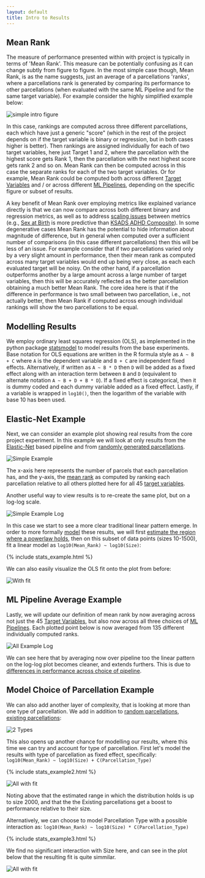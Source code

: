 ```yaml
---
layout: default
title: Intro to Results
---
```


## Mean Rank

The measure of performance presented within with project is typically in terms of 'Mean Rank'. This measure can be
potentially confusing as it can change subtly from figure to figure. In the most simple case though, Mean Rank, is 
as the name suggests, just an average of a parcellations 'ranks', where a parcellations rank is generated by comparing its
performance to other parcellations (when evaluated with the same ML Pipeline and for the same target variable). For example
consider the highly simplified example below:

![simple intro figure](https://raw.githubusercontent.com/sahahn/parc_scaling/master/data/intro_figure1.png)

In this case, rankings are computed across three different parcellations, each which have just a generic "score"
(which in the rest of the project depends on if the target variable is binary or regression,
but in both cases higher is better). Then rankings are assigned individually for each of two target variables,
here just Target 1 and 2, where the parcellation with the highest score gets Rank 1, then the parcellation with the next highest
score gets rank 2 and so on. Mean Rank can then be computed across in this case the separate ranks for each of the
two target variables. Or for example, Mean Rank could be computed both across different [Target Variables](./variables.html)
and / or across different [ML Pipelines](./ml_pipelines.html), depending on the specific figure or subset of results.

A key benefit of Mean Rank over employing metrics like explained variance directly is that we can now compare across both
different binary and regression metrics, as well as to address [scaling issues](./scaling_issues.html) between metrics
(e.g., [Sex at Birth](./target_variables#sex-at-birth) is more predictive than
[KSADS ADHD Composite](./target_variables#ksads-adhd-composite)). In some degenerative cases Mean Rank has the potential to hide
information about magnitude of difference, but in general when computed over a sufficient number of comparisons (in this case
different parcellations) then this will be less of an issue. For example consider that if two parcellations varied only by
a very slight amount in performance, then their mean rank as computed across many target variables would end up being very close,
as each each evaluated target will be noisy. On the other hand, if a parcellation outperforms another by a large amount across
a large number of target variables, then this will be accurately reflected as the better parcellation obtaining a much better
Mean Rank. The core idea here is that if the difference in performance is two small between two parcellation, i.e., not actually better,
then Mean Rank if computed across enough individual rankings will show the two parcellations to be equal.

## Modelling Results

We employ ordinary least squares regression (OLS), as implemented in the python package [statsmodel](https://www.statsmodels.org/stable/index.html)
to model results from the base experiments. Base notation for OLS equations are written in the R formula style as `A ~ B + C`
where `A` is the dependent variable and `B + C` are independent fixed effects.
Alternatively, if written as `A ~ B * D` then `D` will be added as a fixed effect
along with an interaction term between `B` and `D` (equivalent to alternate notation `A ~ B + D + B * D`).
If a fixed effect is categorical, then it is dummy coded and each dummy variable added as a fixed effect.
Lastly, if a variable is wrapped in `log10()`, then the logarithm of the variable with base 10 has been used.


## Elastic-Net Example

Next, we can consider an example plot showing real results from the core project experiment. In
this example we will look at only results from the [Elastic-Net](./ml_pipelines#elastic-net.html) based pipeline
and from [randomly generated parcellations](./parcellations#random-parcellations).

![Simple Example](https://raw.githubusercontent.com/sahahn/parc_scaling/master/analyze/Figures/simple_example.png)

The x-axis here represents the number of parcels that each parcellation has, and the y-axis, the [mean rank](./results_intro#mean-rank) as
computed by ranking each parcellation relative to all others plotted here for all 45 [target variables](./variables.html).

Another useful way to view results is to re-create the same plot, but on a log-log scale.

![Simple Example Log](https://raw.githubusercontent.com/sahahn/parc_scaling/master/analyze/Figures/simple_example_log.png)

In this case we start to see a more clear traditional linear pattern emerge.
In order to more formally [model](./results_intro#modelling-results) these results, we will first [estimate the region where
a powerlaw holds](./estimate_powerlaw.html), then on this subset of data points (sizes 10-1500),
fit a linear model as `log10(Mean_Rank) ~ log10(Size)`:

{% include stats_example.html %}

We can also easily visualize the OLS fit onto the plot from before:

![With fit](https://raw.githubusercontent.com/sahahn/parc_scaling/master/analyze/Figures/simple_example_log_with_fit2.png)

## ML Pipeline Average Example

Lastly, we will update our definition of mean rank by now averaging across not just the 45 [Target Variables](./variables.html), but also
now across all three choices of [ML Pipelines](./ml_pipelines.html).
Each plotted point below is now averaged from 135 different individually computed ranks.

![All Example Log](https://raw.githubusercontent.com/sahahn/parc_scaling/master/analyze/Figures/all_example_log.png)

We can see here that by averaging now over pipeline too the linear pattern on the log-log plot becomes cleaner, and extends furthers.
This is due to [differences in performance across choice of pipeline](./by_pipeline.html).

## Model Choice of Parcellation Example

We can also add another layer of complexity, that is looking at more than one type of parcellation. We add in addition to
[random parcellations](./parcellations#random-parcellations), [existing parcellations](./parcellations#existing-parcellations):

![2 Types](https://raw.githubusercontent.com/sahahn/parc_scaling/master/analyze/Figures/all_example_log_2parcs.png)

This also opens up another chance for modelling our results, where this time we can try and account for type of parcellation. First
let's model the results with type of parcellation as fixed effect, specifically: `log10(Mean_Rank) ~ log10(Size) + C(Parcellation_Type)`

{% include stats_example2.html %}

![All with fit](https://raw.githubusercontent.com/sahahn/parc_scaling/master/analyze/Figures/all_with_fit_example.png)

Noting above that the estimated range in which the distribution holds is up to size 2000, and that the the Existing parcellations get a boost to performance
relative to their size.

Alternatively, we can choose to model Parcellation Type with a possible interaction as: `log10(Mean_Rank) ~ log10(Size) * C(Parcellation_Type)`

{% include stats_example3.html %}

We find no significant interaction with Size here, and can see in the plot below that the resulting fit is quite simmilar.

![All with fit](https://raw.githubusercontent.com/sahahn/parc_scaling/master/analyze/Figures/all_with_fit_example_interaction.png)

